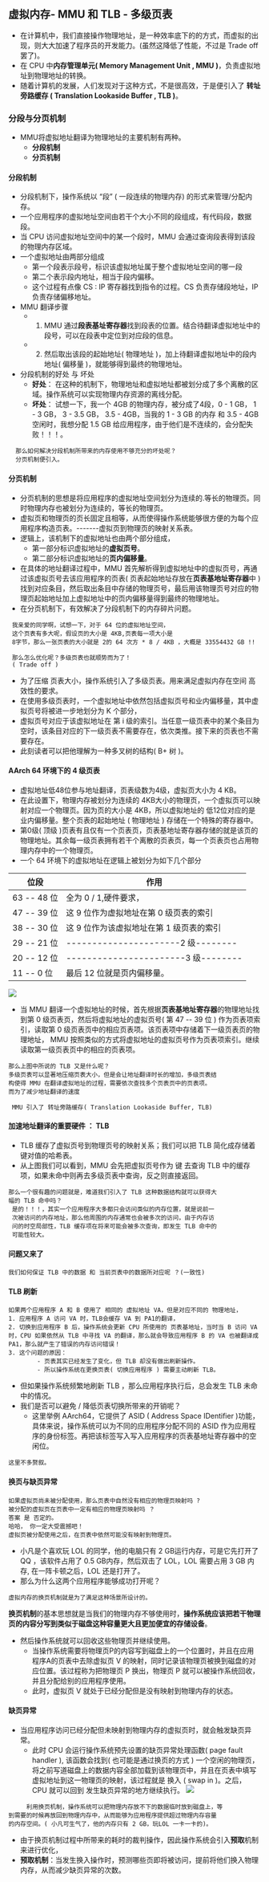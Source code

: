 ## 虚拟内存\- MMU 和 TLB - 多级页表

- 在计算机中，我们直接操作物理地址，是一种效率底下的的方式，而虚拟的出现，则大大加速了程序员的开发能力。(虽然这降低了性能，不过是 Trade off 罢了)。
- 在 CPU 中**内存管理单元( Memory Management Unit , MMU )**，负责虚拟地址到物理地址的转换。
- 随着计算机的发展，人们发现对于这种方式，不是很高效，于是便引入了 **转址旁路缓存 ( Translation Lookaside Buffer , TLB )**。

### 分段与分页机制

- MMU将虚拟地址翻译为物理地址的主要机制有两种。
    - **分段机制**
    - **分页机制**

#### 分段机制

- 分段机制下，操作系统以 “段” ( 一段连续的物理内存) 的形式来管理/分配内存。
- 一个应用程序的虚拟地址空间由若干个大小不同的段组成，有代码段，数据段。
- 当 CPU 访问虚拟地址空间中的某一个段时，MMU 会通过查询段表得到该段的物理内存区域。
- 一个虚拟地址由两部分组成
    - 第一个段表示段号，标识该虚拟地址属于整个虚拟地址空间的哪一段
    - 第二个表示段内地址，相当于段内偏移。
    - 这个过程有点像 CS : IP 寄存器找到指令的过程。CS 负责存储段地址，IP负责存储偏移地址。
- MMU 翻译步骤
    - 1.  MMU 通过**段表基址寄存器**找到段表的位置。结合待翻译虚拟地址中的段号，可以在段表中定位到对应段的信息。
    - 2.  然后取出该段的起始地址( 物理地址 )，加上待翻译虚拟地址中的段内地址( 偏移量 )，就能够得到最终的物理地址。
- 分段机制的好处 与 坏处
    - **好处**： 在这种的机制下，物理地址和虚拟地址都被划分成了多个离散的区域。操作系统可以实现物理内存资源的离线分配。
    - **坏处**： 试想一下，我一个 4GB 的物理内存，被分成了4段，0 - 1 GB， 1 - 3 GB， 3 - 3.5 GB， 3.5 - 4GB，当我的 1 - 3 GB 的内存 和 3.5 - 4GB 空闲时，我想分配 1.5 GB 给应用程序，由于他们是不连续的，会分配失败！！！。

```
  那么如何解决分段机制所带来的内存使用不够充分的坏处呢？
  分页机制便引入。
```

#### 分页机制

- 分页机制的思想是将应用程序的虚拟地址空间划分为连续的.等长的物理页。同时物理内存也被划分为连续的，等长的物理页。
- 虚拟页和物理页的页长固定且相等，从而使得操作系统能够很方便的为每个应用程序构造页表。-------虚拟页到物理页的映射关系表。
- 逻辑上，该机制下的虚拟地址也由两个部分组成，
    - 第一部分标识虚拟地址的**虚拟页号**。
    - 第二部分标识虚拟地址的**页内偏移量**。
- 在具体的地址翻译过程中，MMU 首先解析得到虚拟地址中的虚拟页号，再通过该虚拟页号去该应用程序的页表( 页表起始地址存放在**页表基地址寄存器**中 ) 找到对应条目，然后取出条目中存储的物理页号，最后用该物理页号对应的物理页起始地址加上虚拟地址中的页内偏移量得到最终的物理地址。
- 在分页机制下，有效解决了分段机制下的内存碎片问题。

```
 我亲爱的同学啊，试想一下，对于 64 位的虚拟地址空间，
 这个页表有多大呢，假设页的大小是 4KB,页表每一项大小是
 8字节，那么一张页表的大小就是 2的 64 次方 * 8 / 4KB ，大概是 33554432 GB !!
 
 那么怎么优化呢？多级页表也就顺势而为了！
 ( Trade off )
```

- 为了压缩 页表大小，操作系统引入了多级页表。用来满足虚拟内存在空间 高效性的要求。
- 在使用多级页表时，一个虚拟地址中依然包括虚拟页号和业内偏移量，其中虚拟页号将被进一步地划分为 K 个部分，
- 虚拟页号对应于该虚拟地址在 第 i 级的索引。当任意一级页表中的某个条目为空时，该条目对应的下一级页表不需要存在，依次类推。接下来的页表也不需要存在。
- 此刻读者可以把他理解为一种多叉树的结构( B+ 树 )。

#### AArch 64 环境下的 4 级页表

- 虚拟地址低48位参与地址翻译，页表级数为4级，虚拟页大小为 4 KB。
- 在此设置下，物理内存被划分为连续的 4KB大小的物理页，一个虚拟页可以映射对应一个物理页。因为页的大小是 4KB，所以虚拟地址的 低12位对应的是业内偏移量。整个页表的起始地址 ( 物理地址 ) 存储在一个特殊的寄存器中。
- 第0级( 顶级 )页表有且仅有一个页表页，页表基地址寄存器存储的就是该页的物理地址。其余每一级页表拥有若干个离散的页表页，每一个页表页也占用物理内存中的一个物理页。
- 一个 64 环境下的虚拟地址在逻辑上被划分为如下几个部分

| 位段  | 作用  |
| --- | --- |
| 63 -- 48 位 | 全为 0 / 1,硬件要求， |
| 47 -- 39 位 | 这 9 位作为虚拟地址在第 0 级页表的索引 |
| 38 -- 30 位 | 这 9 位作为该虚拟地址在第 1 级页表的索引 |
| 29 -- 21 位 | ----------------------2 级-------- |
| 20 -- 12 位 | -----------------------3 级-------- |
| 11 -- 0 位 | 最后 12 位就是页内偏移量。 |

![](https://raw.githubusercontent.com/yangxiaofan369/img_HMStrange/master/2021-11-18%20141450.png)

- 当 MMU 翻译一个虚拟地址的时候，首先根据**页表基地址寄存器**的物理地址找到第 0 级页表页，然后将虚拟地址的虚拟页号( 第 47 -- 39 位 ) 作为页表项索引，读取第 0 级页表页中的相应页表项。该页表项中存储着下一级页表页的物理地址， MMU 按照类似的方式将虚拟地址的虚拟页号作为页表项索引。继续读取第一级页表页中的相应的页表项。

```
那么上图中所说的 TLB 又是什么呢？
多级页表可以显著地压缩页表大小，但是会让地址翻译时长的增加，多级页表结
构使得 MMU 在翻译虚拟地址的过程，需要依次查找多个页表页中的页表项。
而为了减少地址翻译的速度

 MMU 引入了 转址旁路缓存( Translation Lookaside Buffer, TLB)
```

#### 加速地址翻译的重要硬件 ： TLB

- TLB 缓存了虚拟页号到物理页号的映射关系；我们可以把 TLB 简化成存储着键对值的哈希表。
- 从上图我们可以看到，MMU 会先把虚拟页号作为 键 去查询 TLB 中的缓存项，如果未命中则再去多级页表中查询，反之则直接返回。

```
那么一个很有趣的问题就是，难道我们引入了 TLB 这种数据结构就可以获得大
幅的 TLB 命中吗？
 是的！！！，其实一个应用程序大多都只会访问类似的内存位置，就是说前一
 次被访问的内存地址，那么他周围的内存通常也会被多次的访问，由于内存访
 问的时空局部性，TLB 缓存项在将来可能会被多次查询，即发生 TLB 命中的
 可能性较大。
```

#### 问题又来了

```
我们如何保证 TLB 中的数据 和 当前页表中的数据所对应呢 ？(一致性)
```

#### TLB 刷新

```
如果两个应用程序 A 和 B 使用了 相同的 虚拟地址 VA，但是对应不同的 物理地址，
1. 应用程序 A 访问 VA 时，TLB会缓存 VA 到 PA1的翻译，
2. 切换到应用程序 B 后，操作系统会更新 CPU 所使用的 页表基地址，当时当 B 访问 VA 时，CPU 如果依然从 TLB 中寻找 VA 的翻译，那么就会导致应用程序 B 的 VA 也被翻译成 PA1，那么就产生了错误的内存访问错误！
3. 这个问题的原因：
        - 页表其实已经发生了变化，但 TLB 却没有做出刷新操作。
        - 所以操作系统在更换页表( 切换应用程序 ) 需要主动刷新 TLB。
```

- 但如果操作系统频繁地刷新 TLB ，那么应用程序执行后，总会发生 TLB 未命中的情况。
- 我们是否可以避免 / 降低页表切换所带来的开销呢？
    - 这里举例 AArch64，它提供了 ASID ( Address Space IDentifier )功能，具体来说，操作系统可以为不同的应用程序分配不同的 ASID 作为应用程序的身份标签。再把该标签写入写入应用程序的页表基地址寄存器中的空闲位。

```
这里不多赘叙。
```

#### 换页与缺页异常

```
如果虚拟页尚未被分配使用，那么页表中自然没有相应的物理页映射吗 ?
被分配的虚拟页在页表中一定有相应的物理页映射吗 ？
答案 是 否定的。
哈哈， 你一定大受震撼吧！
虚拟页被分配使用之后，在页表中依然可能没有映射到物理页。
```

- 小凡是个喜欢玩 LOL 的同学，他的电脑只有 2 GB运行内存，可是它先打开了 QQ ，该软件占用了 0.5 GB内存，然后双击了 LOL，LOL 需要占用 3 GB 内存,
    在一阵卡顿之后，LOL 还是打开了。
- 那么为什么这两个应用程序能够成功打开呢？

```
虚拟内存的换页机制就是为了满足这种场景所设计的。
```

**换页机制**的基本思想就是当我们的物理内存不够使用时，**操作系统应该把若干物理页的内容分写到类似于磁盘这种容量更大且更加便宜的存储设备**。

- 然后操作系统就可以回收这些物理页并继续使用。
    - 当操作系统需要将物理页P的内容写到磁盘上的一个位置时，并且在应用程序A的页表中去除虚拟页 V 的映射，同时记录该物理页被换到磁盘的对应位置。该过程称为把物理页 P 换出，物理页 P 就可以被操作系统回收，并且分配给别的应用程序使用。
    - 此时，虚拟页 V 就处于已经分配但是没有映射到物理内存的状态。

#### 缺页异常

- 当应用程序访问已经分配但未映射到物理内存的虚拟页时，就会触发缺页异常。
    - 此时 CPU 会运行操作系统预先设置的缺页异常处理函数( page fault handler ), 该函数会找到( 也可能是通过换页的方式 ) 一个空闲的物理页，将之前写道磁盘上的数据内容全部加载到该物理页中，并且在页表中填写虚拟地址到这一物理页的映射，该过程就是 换入 ( swap in )。之后，CPU 就可以回到 发生缺页异常的地方继续执行。
        ![](https://raw.githubusercontent.com/yangxiaofan369/img_HMStrange/master/2021-11-18%20153117.png)

```
     利用换页机制，操作系统可以把物理内存放不下的数据临时放到磁盘上，等
到需要的时候再放回到物理内存中，从而能够为应用程序提供超过物理内存容量
的内存空间。( 小凡可生气了，他的内存只有 2 GB，玩LOL 一卡一卡的)。
```

- 由于换页机制过程中所带来的耗时的裁判操作，因此操作系统会引入**预取**机制来进行优化，
- **预取机制**：当发生换入操作时，预测哪些页即将被访问，提前将他们换入物理内存，从而减少缺页异常的次数。